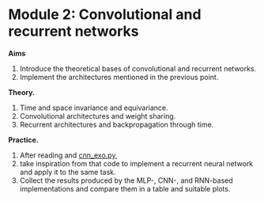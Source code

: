 # Module 2: Convolutional and recurrent networks

**Aims**

1. Introduce the theoretical bases of convolutional and recurrent networks.
2. Implement the architectures mentioned in the previous point.

**Theory.**

1. Time and space invariance and equivariance. 
2. Convolutional architectures and weight sharing.
3. Recurrent architectures and backpropagation through time.

**Practice.**

1. After reading and [cnn_exo.py](../cnn_exo.py),
2. take inspiration from that code to implement a recurrent neural network and apply it to the same task.
3. Collect the results produced by the MLP-, CNN-, and RNN-based implementations and compare them in a table and suitable plots.